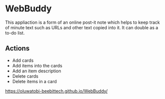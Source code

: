 # WebBuddy
This appliaction is a form of an online post-it note which helps to keep track of minute text such as URLs and other text copied into it. It can double as a to-do list.

## Actions
- Add cards
- Add items into the cards
- Add an item description
- Delete cards
- Delete items in a card

https://oluwatobi-beebittech.github.io/WebBuddy/
